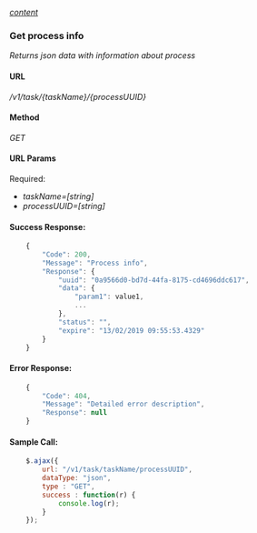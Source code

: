 *[content](../README.md)*
### Get process info
*Returns json data with information about process*
#### URL
*/v1/task/{taskName}/{processUUID}*
#### Method
*GET*
#### URL Params
Required:  
* *taskName=[string]*
* *processUUID=[string]*
#### Success Response:
```javascript
    {
        "Code": 200,
        "Message": "Process info",
        "Response": {
            "uuid": "0a9566d0-bd7d-44fa-8175-cd4696ddc617",
            "data": {
                "param1": value1,
                ...
            },
            "status": "",
            "expire": "13/02/2019 09:55:53.4329"
        }
    }   
```
#### Error Response:
```javascript
    {
        "Code": 404,
        "Message": "Detailed error description",
        "Response": null 
    }
```
#### Sample Call:
```javascript
    $.ajax({
        url: "/v1/task/taskName/processUUID",
        dataType: "json",
        type : "GET",
        success : function(r) {
            console.log(r);
        }
    });
```